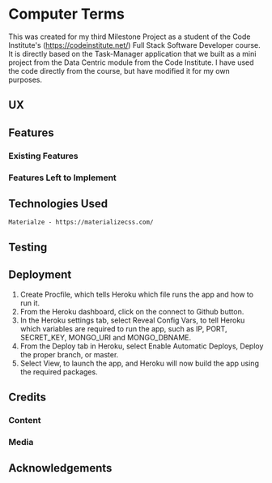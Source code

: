 # Computer Terms

This was created for my third Milestone Project as a student of the Code Institute's (https://codeinstitute.net/) Full Stack Software Developer course.
It is directly based on the Task-Manager application that we built as a mini project from the Data Centric module from the Code Institute.
I have used the code directly from the course, but have modified it for my own purposes.

## UX

## Features

### Existing Features

### Features Left to Implement 

## Technologies Used
    Materialze - https://materializecss.com/

## Testing

## Deployment
  1. Create Procfile, which tells Heroku which file runs the app and how to run it.
  2. From the Heroku dashboard, click on the connect to Github button.
  3. In the Heroku settings tab, select Reveal Config Vars, to tell Heroku which variables are required to run the app, such as IP, PORT, SECRET_KEY, MONGO_URI and MONGO_DBNAME.
  4. From the Deploy tab in Heroku, select Enable Automatic Deploys, Deploy the proper branch, or master.
  5. Select View, to launch the app, and Heroku will now build the app using the required packages.  

## Credits

### Content

### Media

## Acknowledgements
